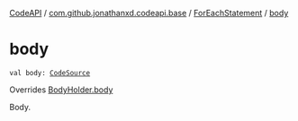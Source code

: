 [CodeAPI](../../index.md) / [com.github.jonathanxd.codeapi.base](../index.md) / [ForEachStatement](index.md) / [body](.)

# body

`val body: `[`CodeSource`](../../com.github.jonathanxd.codeapi/-code-source/index.md)

Overrides [BodyHolder.body](../-body-holder/body.md)

Body.

